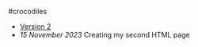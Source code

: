 #crocodiles
- [Version 2](https://github.com/McMaster6425/Crocodile.git)
- *15 November 2023*
Creating my second HTML page